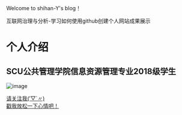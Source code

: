 Welcome to shihan-Y's blog！

互联网治理与分析-学习如何使用github创建个人网站成果展示
# 个人介绍
## SCU公共管理学院信息资源管理专业2018级学生
![image](https://github.com/shihan-Y/shihany.github.io/blob/master/IMG_6721.png)

[请关注我(′▽`〃) ](https://weibo.com/)  
[戳我放松一下心情吧！](https://music.163.com/#/song?id=1436910205)
